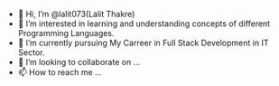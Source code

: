 - 👋 Hi, I’m @lalit073(Lalit Thakre)
- 👀 I’m interested in learning and understanding concepts of different Programming Languages.
- 🌱 I’m currently pursuing My Carreer in Full Stack Development in IT Sector.
- 💞️ I’m looking to collaborate on ...
- 📫 How to reach me ...

<!---
lalit073/lalit073 is a ✨ special ✨ repository because its `README.md` (this file) appears on your GitHub profile.
You can click the Preview link to take a look at your changes.
--->
